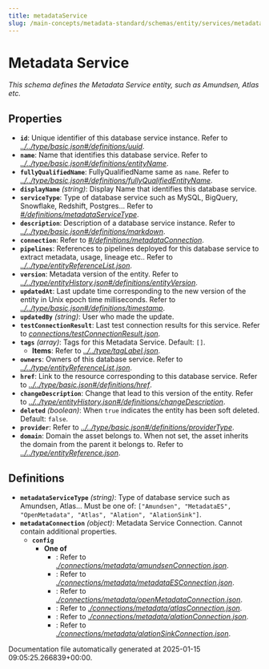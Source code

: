 ```yaml
---
title: metadataService
slug: /main-concepts/metadata-standard/schemas/entity/services/metadataservice
---
```


# Metadata Service

*This schema defines the Metadata Service entity, such as Amundsen, Atlas etc.*

## Properties

- **`id`**: Unique identifier of this database service instance. Refer to *[../../type/basic.json#/definitions/uuid](#/../type/basic.json#/definitions/uuid)*.
- **`name`**: Name that identifies this database service. Refer to *[../../type/basic.json#/definitions/entityName](#/../type/basic.json#/definitions/entityName)*.
- **`fullyQualifiedName`**: FullyQualifiedName same as `name`. Refer to *[../../type/basic.json#/definitions/fullyQualifiedEntityName](#/../type/basic.json#/definitions/fullyQualifiedEntityName)*.
- **`displayName`** *(string)*: Display Name that identifies this database service.
- **`serviceType`**: Type of database service such as MySQL, BigQuery, Snowflake, Redshift, Postgres... Refer to *[#/definitions/metadataServiceType](#definitions/metadataServiceType)*.
- **`description`**: Description of a database service instance. Refer to *[../../type/basic.json#/definitions/markdown](#/../type/basic.json#/definitions/markdown)*.
- **`connection`**: Refer to *[#/definitions/metadataConnection](#definitions/metadataConnection)*.
- **`pipelines`**: References to pipelines deployed for this database service to extract metadata, usage, lineage etc.. Refer to *[../../type/entityReferenceList.json](#/../type/entityReferenceList.json)*.
- **`version`**: Metadata version of the entity. Refer to *[../../type/entityHistory.json#/definitions/entityVersion](#/../type/entityHistory.json#/definitions/entityVersion)*.
- **`updatedAt`**: Last update time corresponding to the new version of the entity in Unix epoch time milliseconds. Refer to *[../../type/basic.json#/definitions/timestamp](#/../type/basic.json#/definitions/timestamp)*.
- **`updatedBy`** *(string)*: User who made the update.
- **`testConnectionResult`**: Last test connection results for this service. Refer to *[connections/testConnectionResult.json](#nnections/testConnectionResult.json)*.
- **`tags`** *(array)*: Tags for this Metadata Service. Default: `[]`.
  - **Items**: Refer to *[../../type/tagLabel.json](#/../type/tagLabel.json)*.
- **`owners`**: Owners of this database service. Refer to *[../../type/entityReferenceList.json](#/../type/entityReferenceList.json)*.
- **`href`**: Link to the resource corresponding to this database service. Refer to *[../../type/basic.json#/definitions/href](#/../type/basic.json#/definitions/href)*.
- **`changeDescription`**: Change that lead to this version of the entity. Refer to *[../../type/entityHistory.json#/definitions/changeDescription](#/../type/entityHistory.json#/definitions/changeDescription)*.
- **`deleted`** *(boolean)*: When `true` indicates the entity has been soft deleted. Default: `false`.
- **`provider`**: Refer to *[../../type/basic.json#/definitions/providerType](#/../type/basic.json#/definitions/providerType)*.
- **`domain`**: Domain the asset belongs to. When not set, the asset inherits the domain from the parent it belongs to. Refer to *[../../type/entityReference.json](#/../type/entityReference.json)*.
## Definitions

- **`metadataServiceType`** *(string)*: Type of database service such as Amundsen, Atlas... Must be one of: `["Amundsen", "MetadataES", "OpenMetadata", "Atlas", "Alation", "AlationSink"]`.
- **`metadataConnection`** *(object)*: Metadata Service Connection. Cannot contain additional properties.
  - **`config`**
    - **One of**
      - : Refer to *[./connections/metadata/amundsenConnection.json](#connections/metadata/amundsenConnection.json)*.
      - : Refer to *[./connections/metadata/metadataESConnection.json](#connections/metadata/metadataESConnection.json)*.
      - : Refer to *[./connections/metadata/openMetadataConnection.json](#connections/metadata/openMetadataConnection.json)*.
      - : Refer to *[./connections/metadata/atlasConnection.json](#connections/metadata/atlasConnection.json)*.
      - : Refer to *[./connections/metadata/alationConnection.json](#connections/metadata/alationConnection.json)*.
      - : Refer to *[./connections/metadata/alationSinkConnection.json](#connections/metadata/alationSinkConnection.json)*.


Documentation file automatically generated at 2025-01-15 09:05:25.266839+00:00.
